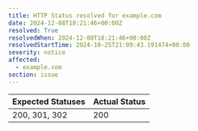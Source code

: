 ```yaml
---
title: HTTP Status resolved for example.com
date: 2024-12-08T18:21:46+00:00Z
resolved: True
resolvedWhen: 2024-12-08T18:21:46+00:00Z
resolvedStartTime: 2024-10-25T21:09:43.191474+00:00
severity: notice
affected:
  - example.com
section: issue
---
```


| Expected Statuses | Actual Status  |
|-------------------|----------------|
| 200, 301, 302 | 200 |
